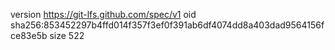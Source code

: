 version https://git-lfs.github.com/spec/v1
oid sha256:853452297b4ffd014f357f3ef0f391ab6df4074dd8a403dad9564156fce83e5b
size 522
